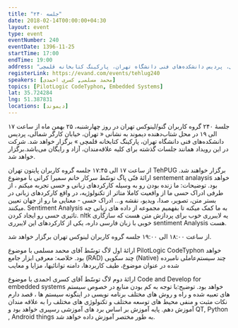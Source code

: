 ```yaml
---
title: "جلسه ۲۴۰"
date: 2018-02-14T00:00:00+04:30
layout: event
type: event
eventNumber: 240
eventDate: 1396-11-25
startTime: 17:00
endTime: 19:00
address: "تهران، خیابان کارگر شمالی، پردیس دانشکده‌های فنی دانشگاه تهران، پارکینگ کتابخانه قلمچی"
registerLink: https://evand.com/events/tehlug240
speakers: [محمد مسلمی, کسری احمدی]
topics: [PilotLogic CodeTyphon, Embedded Systems]
lat: 35.724284
lng: 51.387831
locations: [دیموند]
---
```

جلسهٔ ۲۴۰ گروه کاربران گنو/لینوکس تهران در روز چهارشنبه، ۲۵ بهمن ماه از ساعت ۱۷ الی ۱۹ در محل شتاب‌دهنده دیموند به نشانی « تهران، خیابان کارگر شمالی، پردیس دانشکده‌های فنی دانشگاه تهران، پارکینگ کتابخانه قلمچی » برگزار خواهد شد. شرکت در این رویداد همانند جلسات گذشته برای کلیه علاقه‌مندان، آزاد و رایگان می‌باشد.برگزار خواهد شد.

از ساعت ۱۷ الی ۱۷:۴۵ جلسه گروه کاربران پایتون تهران TehPUG برگزار خواهند شد.
ارائهٔ فنّی پاگ توسّط سرکار خانم سمیرا کرانی با موضوع sentement analaysis خواهد بود.
توضیحات: ما زنده بودن رو به وسیله کارکردهای زبانی و حسی تجربه میکنم ، از طرفی ادراک حسی ما از واقعیت کاملا متاثر از تکنولوژیه، در واقع کارکردهای زبانی در بستر متن، تصویر، صدا، ویدیو، نقشه و... ادراک حسی - معنایی ما رو از جهان تعیین میکنند. Sentiment Analysis به ما کمک میکنه تا بفهمیم مجموعه از داده های زبانی چه تاثیری حسی رو ایجاد کردن. nltk یه لایبرری خوب برای پردازش متن هست که سازگاری خوبی با زبان فارسی داره، یکی از کارکردهای این لایبرری sentiment Analysis هست.

از ساعت ۱۸:۰۰ الی ۱۹:۰۰ جلسه گروه کاربران لینوکس تهران برگزار خواهد شد.

ارائهٔ اول لاگ توسّط آقای محمد مسلمی با موضوع PilotLogic CodeTyphon خواهد بود.
خلاصه: معرفی ابزار جامع (RAD) چند سکویی (Native) چند سیستم‌عاملی نامبرده شده در عنوان موضوع، طیف کاربردها، دامنه توانائیها، مزایا و معایب

ارائهٔ دوم لاگ توسّط آقای کسری احمدی با موضوع Code and Develop for embedded systems خواهد بود.
توضیح:با توجه به کم بودن منابع در خصوص سیستم های تعبیه شده و راه و روش های مختلف برنامه نویسی در اینگونه سیستم ها ، قصد دارم نکات مثبت و منفی محیط های توسعه مختلف و تکنولوژی های مختلف را به علاقه مندان آموزش دهم. پایه آموزش بر اساس برد های آموزشی رسپبری خواهد بود و QT, Python , Android things به طور مختصر آموزش داده خواهد شد.